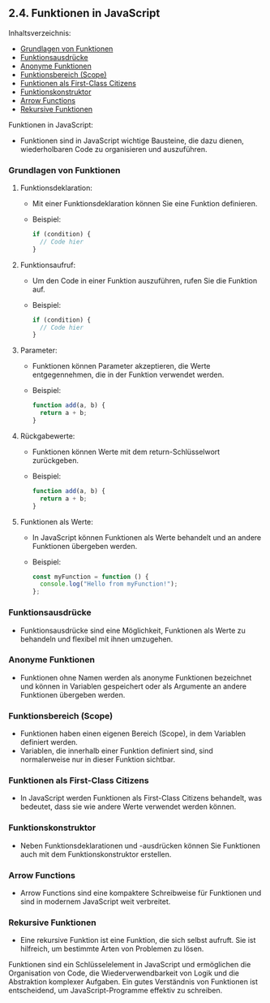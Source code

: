 ## 2.4. Funktionen in JavaScript

Inhaltsverzeichnis:

- [Grundlagen von Funktionen](#grundlagen-von-funktionen)
- [Funktionsausdrücke](#funktionsausdrücke)
- [Anonyme Funktionen](#anonyme-funktionen)
- [Funktionsbereich (Scope)](#funktionsbereich-scope)
- [Funktionen als First-Class Citizens](#funktionen-als-first-class-citizens)
- [Funktionskonstruktor](#funktionskonstruktor)
- [Arrow Functions](#arrow-functions)
- [Rekursive Funktionen](#rekursive-funktionen)

Funktionen in JavaScript:

- Funktionen sind in JavaScript wichtige Bausteine, die dazu dienen, wiederholbaren Code zu organisieren und auszuführen.

### Grundlagen von Funktionen

1. Funktionsdeklaration:

   - Mit einer Funktionsdeklaration können Sie eine Funktion definieren.
   - Beispiel:

     ```JavaScript
     if (condition) {
       // Code hier
     }
     ```

2. Funktionsaufruf:

   - Um den Code in einer Funktion auszuführen, rufen Sie die Funktion auf.
   - Beispiel:

     ```JavaScript
     if (condition) {
       // Code hier
     }
     ```

3. Parameter:

   - Funktionen können Parameter akzeptieren, die Werte entgegennehmen, die in der Funktion verwendet werden.
   - Beispiel:

     ```JavaScript
     function add(a, b) {
       return a + b;
     }
     ```

4. Rückgabewerte:

   - Funktionen können Werte mit dem return-Schlüsselwort zurückgeben.
   - Beispiel:

     ```JavaScript
     function add(a, b) {
       return a + b;
     }
     ```

5. Funktionen als Werte:

   - In JavaScript können Funktionen als Werte behandelt und an andere Funktionen übergeben werden.
   - Beispiel:

     ```JavaScript
     const myFunction = function () {
       console.log("Hello from myFunction!");
     };
     ```

### Funktionsausdrücke

- Funktionsausdrücke sind eine Möglichkeit, Funktionen als Werte zu behandeln und flexibel mit ihnen umzugehen.

### Anonyme Funktionen

- Funktionen ohne Namen werden als anonyme Funktionen bezeichnet und können in Variablen gespeichert oder als Argumente an andere Funktionen übergeben werden.

### Funktionsbereich (Scope)

- Funktionen haben einen eigenen Bereich (Scope), in dem Variablen definiert werden.
- Variablen, die innerhalb einer Funktion definiert sind, sind normalerweise nur in dieser Funktion sichtbar.

### Funktionen als First-Class Citizens

- In JavaScript werden Funktionen als First-Class Citizens behandelt, was bedeutet, dass sie wie andere Werte verwendet werden können.

### Funktionskonstruktor

- Neben Funktionsdeklarationen und -ausdrücken können Sie Funktionen auch mit dem Funktionskonstruktor erstellen.

### Arrow Functions

- Arrow Functions sind eine kompaktere Schreibweise für Funktionen und sind in modernem JavaScript weit verbreitet.

### Rekursive Funktionen

- Eine rekursive Funktion ist eine Funktion, die sich selbst aufruft. Sie ist hilfreich, um bestimmte Arten von Problemen zu lösen.

Funktionen sind ein Schlüsselelement in JavaScript und ermöglichen die Organisation von Code, die Wiederverwendbarkeit von Logik und die Abstraktion komplexer Aufgaben. Ein gutes Verständnis von Funktionen ist entscheidend, um JavaScript-Programme effektiv zu schreiben.
